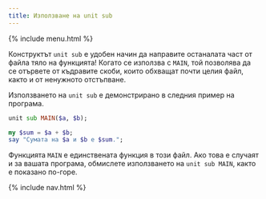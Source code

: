 ```yaml
---
title: Използване на unit sub
---
```


{% include menu.html %}

Конструктът `unit sub` е удобен начин да направите останалата част от файла тяло на функцията! Когато се използва с `MAIN`, той позволява да се отървете от къдравите скоби, които обхващат почти целия файл, както и от ненужното отстъпване.

Използването на `unit sub` е демонстрирано в следния пример на програма.

```raku
unit sub MAIN($a, $b);

my $sum = $a + $b;
say "Сумата на $a и $b е $sum.";
```

Функцията `MAIN` е единствената функция в този файл. Ако това е случаят и за вашата програма, обмислете използването на `unit sub MAIN`, както е показано по-горе.

{% include nav.html %}